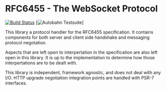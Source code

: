 # RFC6455 - The WebSocket Protocol

[![Build Status](https://travis-ci.org/ratchetphp/RFC6455.svg?branch=master)](https://travis-ci.org/ratchetphp/RFC6455)
[![Autobahn Testsuite](https://img.shields.io/badge/Autobahn-passing-brightgreen.svg)]

This library a protocol handler for the RFC6455 specification.
It contains components for both server and client side handshake and messaging protocol negotation.

Aspects that are left open to interpertation in the specification are also left open in this library.
It is up to the implementation to determine how those interpertations are to be dealt with.

This library is independent, framework agnostic, and does not deal with any I/O.
HTTP upgrade negotiation integration points are handled with PSR-7 interfaces.
